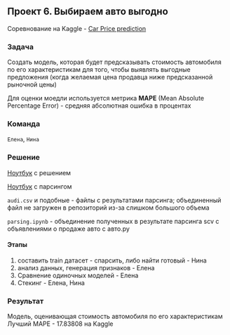 ## Проект 6. Выбираем авто выгодно
Соревнование на Kaggle - [Car Price prediction](https://www.kaggle.com/c/sf-dst-car-price-prediction/overview "Соревнование")

### Задача
Создать модель, которая будет предсказывать стоимость автомобиля по его характеристикам для того, чтобы выявлять выгодные предложения (когда желаемая цена продавца ниже предсказанной рыночной цены)

Для оценки моедли используется метрика **MAPE** (Mean Absolute Percentage Error) - средняя абсолютная ошибка в процентах

### Команда
`Елена`, `Нина`

### Решение 
[Ноутбук](https://www.kaggle.com/elenaaserebrennikova/sf-car-price "Kaggle-ноутбук") с решением

[Ноутбук](https://www.kaggle.com/kalinina/baseline-sf-dst-car-price-prediction-kalinina?scriptVersionId=62860868 "Kaggle-ноутбук") с парсингом 

`audi.csv` и подобные - файлы с результатами парсинга; объединенный файл не загружен в репозиторий из-за слишком большого объема

`parsing.ipynb` - объединение полученных в результате парсинга scv с объявлениями о продаже авто с авто.ру

#### Этапы
1. составить train датасет - спарсить, либо найти готовый - Нина
2. анализ данных, генерация признаков - Елена
3. Сравнение одиночных моделей - Елена
4. Стекинг - Елена, Нина

### Результат 
Модель, оценивающая стоимость автомобиля по его характеристикам  
Лучший MAPE - 17.83808 на Kaggle
